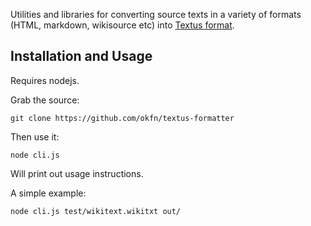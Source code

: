 Utilities and libraries for converting source texts in a variety of formats
(HTML, markdown, wikisource etc) into [Textus format][format].

[format]: https://github.com/okfn/textus/blob/master/docs/json_import_format.md

## Installation and Usage

Requires nodejs.

Grab the source:

    git clone https://github.com/okfn/textus-formatter

Then use it:

    node cli.js

Will print out usage instructions.

A simple example:

    node cli.js test/wikitext.wikitxt out/


